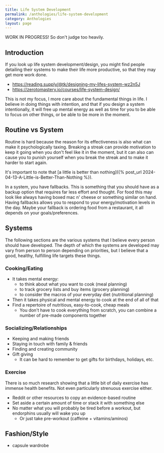 ```yaml
---
title: Life System Development
permalink: /anthologies/life-system-development
category: Anthologies
layout: page
---
```


WORK IN PROGRESS! So don't judge too heavily.

## Introduction

If you look up life system development/design, you might find people detailing their systems to make their life more productive, so that they may get more work done. 
* https://reading.supply/@tk/designing-my-lifes-system-wz2n5J
* https://zerotomastery.io/courses/life-system-design/

This is not my focus, I more care about the fundamental things in life. I believe in doing things with intention, and that if you design a system intentionally, it will free up mental energy as well as time for you to be able to focus on other things, or be able to be more in the moment.

## Routine vs System

Routine is hard because the reason for its effectiveness is also what can make it psychologically taxing. Breaking a streak can provide motivation to keep it going when you don't feel like it in the moment, but it can also can cause you to punish yourself when you break the streak and to make it harder to start again.

It's important to note that [a little is better than nothing]({% post_url 2024-04-13-A-Little-is-Better-Than-Nothing %}).

In a system, you have fallbacks. This is something that you should have as a backup option that requires far less effort and thought. For food this may look like always having boxed mac n' cheese or something similar on hand. Having fallbacks allows you to respond to your energy/motivation levels in the day. Maybe your fallback is ordering food from a restaurant, it all depends on your goals/preferences.

## Systems

The following sections are the various systems that I believe every person should have developed. The depth of which the systems are developed may vary from person to person depending on priorities, but I believe that a good, healthy, fulfilling life targets these things.

### Cooking/Eating

* It takes mental energy:
    * to think about what you want to cook (meal planning)
    * to track grocery lists and buy items (grocery planning)
    * to consider the macros of your everyday diet (nutritional planning)
* Then it takes physical and mental energy to cook at the end of all of that
* Find a repertoire of nutritious, easy-to-cook, cheap meals
    * You don't have to cook everything from scratch, you can combine a number of pre-made components together

### Socializing/Relationships

* Keeping and making friends
* Staying in touch with family & friends
* Finding and creating community 
* Gift giving
    * It can be hard to remember to get gifts for birthdays, holidays, etc.

### Exercise

There is so much research showing that a little bit of daily exercise has immense health benefits. Not even particularly strenuous exercise either.

* Reddit or other resources to copy an evidence-based routine
* Set aside a certain amount of time or stack it with something else
* No matter what you will probably be tired before a workout, but endorphins usually will wake you up
    * Or just take pre-workout (caffeine + vitamins/aminos)

## Fashion/Style
* capsule wardrobe